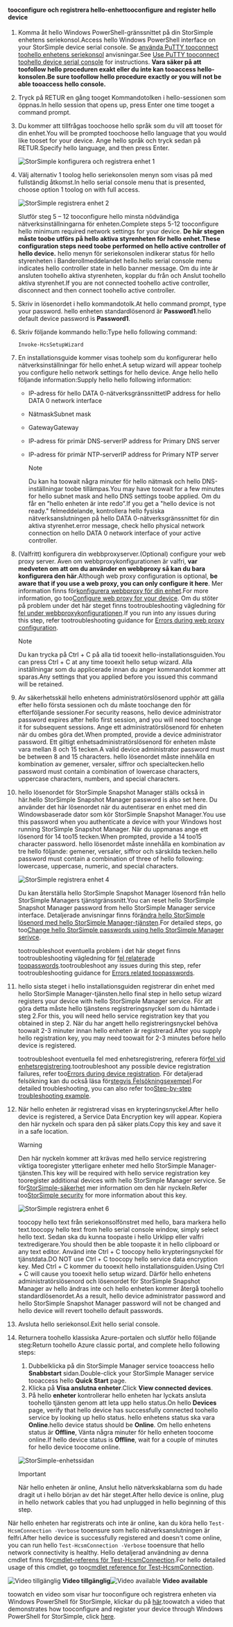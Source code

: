 <!--author=alkohli last changed: 12/01/15-->


#### <a name="tooconfigure-and-register-hello-device"></a><span data-ttu-id="c535f-101">tooconfigure och registrera hello-enhet</span><span class="sxs-lookup"><span data-stu-id="c535f-101">tooconfigure and register hello device</span></span>
1. <span data-ttu-id="c535f-102">Komma åt hello Windows PowerShell-gränssnittet på din StorSimple enhetens seriekonsol.</span><span class="sxs-lookup"><span data-stu-id="c535f-102">Access hello Windows PowerShell interface on your StorSimple device serial console.</span></span> <span data-ttu-id="c535f-103">Se [använda PuTTY tooconnect toohello enhetens seriekonsol](#use-putty-to-connect-to-the-device-serial-console) anvisningar.</span><span class="sxs-lookup"><span data-stu-id="c535f-103">See [Use PuTTY tooconnect toohello device serial console](#use-putty-to-connect-to-the-device-serial-console) for instructions.</span></span> <span data-ttu-id="c535f-104">**Vara säker på att toofollow hello proceduren exakt eller du inte kan tooaccess hello-konsolen.**</span><span class="sxs-lookup"><span data-stu-id="c535f-104">**Be sure toofollow hello procedure exactly or you will not be able tooaccess hello console.**</span></span>
2. <span data-ttu-id="c535f-105">Tryck på RETUR en gång tooget Kommandotolken i hello-sessionen som öppnas.</span><span class="sxs-lookup"><span data-stu-id="c535f-105">In hello session that opens up, press Enter one time tooget a command prompt.</span></span> 
3. <span data-ttu-id="c535f-106">Du kommer att tillfrågas toochoose hello språk som du vill att tooset för din enhet.</span><span class="sxs-lookup"><span data-stu-id="c535f-106">You will be prompted toochoose hello language that you would like tooset for your device.</span></span> <span data-ttu-id="c535f-107">Ange hello språk och tryck sedan på RETUR.</span><span class="sxs-lookup"><span data-stu-id="c535f-107">Specify hello language, and then press Enter.</span></span> 
   
    ![StorSimple konfigurera och registrera enhet 1](./media/storsimple-configure-and-register-device/HCS_RegisterYourDevice1-include.png)
4. <span data-ttu-id="c535f-109">Välj alternativ 1 toolog hello seriekonsolen menyn som visas på med fullständig åtkomst.</span><span class="sxs-lookup"><span data-stu-id="c535f-109">In hello serial console menu that is presented, choose option 1 toolog on with full access.</span></span> 
   
    ![StorSimple registrera enhet 2](./media/storsimple-configure-and-register-device/HCS_RegisterYourDevice2-include.png)
   
     <span data-ttu-id="c535f-111">Slutför steg 5 – 12 tooconfigure hello minsta nödvändiga nätverksinställningarna för enheten.</span><span class="sxs-lookup"><span data-stu-id="c535f-111">Complete steps 5-12 tooconfigure hello minimum required network settings for your device.</span></span> <span data-ttu-id="c535f-112">**De här stegen måste toobe utförs på hello aktiva styrenheten för hello enhet.**</span><span class="sxs-lookup"><span data-stu-id="c535f-112">**These configuration steps need toobe performed on hello active controller of hello device.**</span></span> <span data-ttu-id="c535f-113">hello menyn för seriekonsolen indikerar status för hello styrenheten i Banderollmeddelandet hello.</span><span class="sxs-lookup"><span data-stu-id="c535f-113">hello serial console menu indicates hello controller state in hello banner message.</span></span> <span data-ttu-id="c535f-114">Om du inte är ansluten toohello aktiva styrenheten, kopplar du från och Anslut toohello aktiva styrenhet.</span><span class="sxs-lookup"><span data-stu-id="c535f-114">If you are not connected toohello active controller, disconnect and then connect toohello active controller.</span></span>
5. <span data-ttu-id="c535f-115">Skriv in lösenordet i hello kommandotolk.</span><span class="sxs-lookup"><span data-stu-id="c535f-115">At hello command prompt, type your password.</span></span> <span data-ttu-id="c535f-116">hello enheten standardlösenord är **Password1**.</span><span class="sxs-lookup"><span data-stu-id="c535f-116">hello default device password is **Password1**.</span></span>
6. <span data-ttu-id="c535f-117">Skriv följande kommando hello:</span><span class="sxs-lookup"><span data-stu-id="c535f-117">Type hello following command:</span></span>
   
     `Invoke-HcsSetupWizard` 
7. <span data-ttu-id="c535f-118">En installationsguide kommer visas toohelp som du konfigurerar hello nätverksinställningar för hello enhet.</span><span class="sxs-lookup"><span data-stu-id="c535f-118">A setup wizard will appear toohelp you configure hello network settings for hello device.</span></span> <span data-ttu-id="c535f-119">Ange hello hello följande information:</span><span class="sxs-lookup"><span data-stu-id="c535f-119">Supply hello hello following information:</span></span> 
   
   * <span data-ttu-id="c535f-120">IP-adress för hello DATA 0-nätverksgränssnittet</span><span class="sxs-lookup"><span data-stu-id="c535f-120">IP address for hello DATA 0 network interface</span></span>
   * <span data-ttu-id="c535f-121">Nätmask</span><span class="sxs-lookup"><span data-stu-id="c535f-121">Subnet mask</span></span>
   * <span data-ttu-id="c535f-122">Gateway</span><span class="sxs-lookup"><span data-stu-id="c535f-122">Gateway</span></span>
   * <span data-ttu-id="c535f-123">IP-adress för primär DNS-server</span><span class="sxs-lookup"><span data-stu-id="c535f-123">IP address for Primary DNS server</span></span>
   * <span data-ttu-id="c535f-124">IP-adress för primär NTP-server</span><span class="sxs-lookup"><span data-stu-id="c535f-124">IP address for Primary NTP server</span></span>
     
     > [!NOTE]
     > <span data-ttu-id="c535f-125">Du kan ha toowait några minuter för hello nätmask och hello DNS-inställningar toobe tillämpas.</span><span class="sxs-lookup"><span data-stu-id="c535f-125">You may have toowait for a few minutes for hello subnet mask and hello DNS settings toobe applied.</span></span> <span data-ttu-id="c535f-126">Om du får en ”hello enheten är inte redo”.</span><span class="sxs-lookup"><span data-stu-id="c535f-126">If you get a "hello device is not ready."</span></span> <span data-ttu-id="c535f-127">felmeddelande, kontrollera hello fysiska nätverksanslutningen på hello DATA 0-nätverksgränssnittet för din aktiva styrenhet.</span><span class="sxs-lookup"><span data-stu-id="c535f-127">error message, check hello physical network connection on hello DATA 0 network interface of your active controller.</span></span>
     > 
     > 
8. <span data-ttu-id="c535f-128">(Valfritt) konfigurera din webbproxyserver.</span><span class="sxs-lookup"><span data-stu-id="c535f-128">(Optional) configure your web proxy server.</span></span> <span data-ttu-id="c535f-129">Även om webbproxykonfigurationen är valfri, **var medveten om att om du använder en webbproxy så kan du bara konfigurera den här**.</span><span class="sxs-lookup"><span data-stu-id="c535f-129">Although web proxy configuration is optional, **be aware that if you use a web proxy, you can only configure it here**.</span></span> <span data-ttu-id="c535f-130">Mer information finns för[konfigurera webbproxy för din enhet](../articles/storsimple/storsimple-configure-web-proxy.md).</span><span class="sxs-lookup"><span data-stu-id="c535f-130">For more information, go too[Configure web proxy for your device](../articles/storsimple/storsimple-configure-web-proxy.md).</span></span> <span data-ttu-id="c535f-131">Om du stöter på problem under det här steget finns tootroubleshooting vägledning för [fel under webbproxykonfigurationen](../articles/storsimple/storsimple-troubleshoot-deployment.md#errors-during-the-optional-web-proxy-settings).</span><span class="sxs-lookup"><span data-stu-id="c535f-131">If you run into any issues during this step, refer tootroubleshooting guidance for [Errors during web proxy configuration](../articles/storsimple/storsimple-troubleshoot-deployment.md#errors-during-the-optional-web-proxy-settings).</span></span>

     > [!NOTE]
     > <span data-ttu-id="c535f-132">Du kan trycka på Ctrl + C på alla tid tooexit hello-installationsguiden.</span><span class="sxs-lookup"><span data-stu-id="c535f-132">You can press Ctrl + C at any time tooexit hello setup wizard.</span></span> <span data-ttu-id="c535f-133">Alla inställningar som du applicerade innan du anger kommandot kommer att sparas.</span><span class="sxs-lookup"><span data-stu-id="c535f-133">Any settings that you applied before you issued this command will be retained.</span></span>

1. <span data-ttu-id="c535f-134">Av säkerhetsskäl hello enhetens administratörslösenord upphör att gälla efter hello första sessionen och du måste toochange den för efterföljande sessioner.</span><span class="sxs-lookup"><span data-stu-id="c535f-134">For security reasons, hello device administrator password expires after hello first session, and you will need toochange it for subsequent sessions.</span></span> <span data-ttu-id="c535f-135">Ange ett administratörslösenord för enheten när du ombes göra det.</span><span class="sxs-lookup"><span data-stu-id="c535f-135">When prompted, provide a device administrator password.</span></span> <span data-ttu-id="c535f-136">Ett giltigt enhetsadministratörslösenord för enheten måste vara mellan 8 och 15 tecken.</span><span class="sxs-lookup"><span data-stu-id="c535f-136">A valid device administrator password must be between 8 and 15 characters.</span></span> <span data-ttu-id="c535f-137">hello lösenordet måste innehålla en kombination av gemener, versaler, siffror och specialtecken.</span><span class="sxs-lookup"><span data-stu-id="c535f-137">hello password must contain a combination of lowercase characters, uppercase characters, numbers, and special characters.</span></span>
2. <span data-ttu-id="c535f-138">hello lösenordet för StorSimple Snapshot Manager ställs också in här.</span><span class="sxs-lookup"><span data-stu-id="c535f-138">hello StorSimple Snapshot Manager password is also set here.</span></span> <span data-ttu-id="c535f-139">Du använder det här lösenordet när du autentiserar en enhet med din Windowsbaserade dator som kör StorSimple Snapshot Manager.</span><span class="sxs-lookup"><span data-stu-id="c535f-139">You use this password when you authenticate a device with your Windows host running StorSimple Snapshot Manager.</span></span> <span data-ttu-id="c535f-140">När du uppmanas ange ett lösenord för 14 too15 tecken.</span><span class="sxs-lookup"><span data-stu-id="c535f-140">When prompted, provide a 14 too15 character password.</span></span> <span data-ttu-id="c535f-141">hello lösenordet måste innehålla en kombination av tre hello följande: gemener, versaler, siffror och särskilda tecken.</span><span class="sxs-lookup"><span data-stu-id="c535f-141">hello password must contain a combination of three of hello following: lowercase, uppercase, numeric, and special characters.</span></span> 
   
   ![StorSimple registrera enhet 4](./media/storsimple-configure-and-register-device/HCS_RegisterYourDevice4-include.png)
   
   <span data-ttu-id="c535f-143">Du kan återställa hello StorSimple Snapshot Manager lösenord från hello StorSimple Managers tjänstgränssnitt.</span><span class="sxs-lookup"><span data-stu-id="c535f-143">You can reset hello StorSimple Snapshot Manager password from hello StorSimple Manager service interface.</span></span> <span data-ttu-id="c535f-144">Detaljerade anvisningar finns för[ändra hello StorSimple lösenord med hello StorSimple Manager-tjänsten](../articles/storsimple/storsimple-change-passwords.md).</span><span class="sxs-lookup"><span data-stu-id="c535f-144">For detailed steps, go too[Change hello StorSimple passwords using hello StorSimple Manager serivce](../articles/storsimple/storsimple-change-passwords.md).</span></span>
   
   <span data-ttu-id="c535f-145">tootroubleshoot eventuella problem i det här steget finns tootroubleshooting vägledning för [fel relaterade toopasswords](../articles/storsimple/storsimple-troubleshoot-deployment.md#errors-related-to-device-administrator-and-storsimple-snapshot-manager-passwords).</span><span class="sxs-lookup"><span data-stu-id="c535f-145">tootroubleshoot any issues during this step, refer tootroubleshooting guidance for [Errors related toopasswords](../articles/storsimple/storsimple-troubleshoot-deployment.md#errors-related-to-device-administrator-and-storsimple-snapshot-manager-passwords).</span></span>
3. <span data-ttu-id="c535f-146">hello sista steget i hello installationsguiden registrerar din enhet med hello StorSimple Manager-tjänsten.</span><span class="sxs-lookup"><span data-stu-id="c535f-146">hello final step in hello setup wizard registers your device with hello StorSimple Manager service.</span></span> <span data-ttu-id="c535f-147">För att göra detta måste hello tjänstens registreringsnyckel som du hämtade i steg 2.</span><span class="sxs-lookup"><span data-stu-id="c535f-147">For this, you will need hello service registration key that you obtained in step 2.</span></span> <span data-ttu-id="c535f-148">När du har angett hello registreringsnyckel behöva toowait 2-3 minuter innan hello enheten är registrerad.</span><span class="sxs-lookup"><span data-stu-id="c535f-148">After you supply hello registration key, you may need toowait for 2-3 minutes before hello device is registered.</span></span>
   
   <span data-ttu-id="c535f-149">tootroubleshoot eventuella fel med enhetsregistrering, referera för[fel vid enhetsregistrering](../articles/storsimple/storsimple-troubleshoot-deployment.md#errors-during-device-registration).</span><span class="sxs-lookup"><span data-stu-id="c535f-149">tootroubleshoot any possible device registration failures, refer too[Errors during device registration](../articles/storsimple/storsimple-troubleshoot-deployment.md#errors-during-device-registration).</span></span> <span data-ttu-id="c535f-150">För detaljerad felsökning kan du också läsa för[stegvis Felsökningsexempel](../articles/storsimple/storsimple-troubleshoot-deployment.md#step-by-step-storsimple-troubleshooting-example).</span><span class="sxs-lookup"><span data-stu-id="c535f-150">For detailed troubleshooting, you can also refer too[Step-by-step troubleshooting example](../articles/storsimple/storsimple-troubleshoot-deployment.md#step-by-step-storsimple-troubleshooting-example).</span></span>
4. <span data-ttu-id="c535f-151">När hello enheten är registrerad visas en krypteringsnyckel.</span><span class="sxs-lookup"><span data-stu-id="c535f-151">After hello device is registered, a Service Data Encryption key will appear.</span></span> <span data-ttu-id="c535f-152">Kopiera den här nyckeln och spara den på säker plats.</span><span class="sxs-lookup"><span data-stu-id="c535f-152">Copy this key and save it in a safe location.</span></span>
   
   > [!WARNING]
   > <span data-ttu-id="c535f-153">Den här nyckeln kommer att krävas med hello service registrering viktiga tooregister ytterligare enheter med hello StorSimple Manager-tjänsten.</span><span class="sxs-lookup"><span data-stu-id="c535f-153">This key will be required with hello service registration key tooregister additional devices with hello StorSimple Manager service.</span></span> <span data-ttu-id="c535f-154">Se för[StorSimple-säkerhet](../articles/storsimple/storsimple-security.md) mer information om den här nyckeln.</span><span class="sxs-lookup"><span data-stu-id="c535f-154">Refer too[StorSimple security](../articles/storsimple/storsimple-security.md) for more information about this key.</span></span>
   > 
   > 
   
    ![StorSimple registrera enhet 6](./media/storsimple-configure-and-register-device/HCS_RegisterYourDevice6-include.png)
   
    <span data-ttu-id="c535f-156">toocopy hello text från seriekonsolfönstret med hello, bara markera hello text.</span><span class="sxs-lookup"><span data-stu-id="c535f-156">toocopy hello text from hello serial console window, simply select hello text.</span></span> <span data-ttu-id="c535f-157">Sedan ska du kunna toopaste i hello Urklipp eller valfri textredigerare.</span><span class="sxs-lookup"><span data-stu-id="c535f-157">You should then be able toopaste it in hello clipboard or any text editor.</span></span> <span data-ttu-id="c535f-158">Använd inte Ctrl + C toocopy hello krypteringsnyckel för tjänstdata.</span><span class="sxs-lookup"><span data-stu-id="c535f-158">DO NOT use Ctrl + C toocopy hello service data encryption key.</span></span> <span data-ttu-id="c535f-159">Med Ctrl + C kommer du tooexit hello installationsguiden.</span><span class="sxs-lookup"><span data-stu-id="c535f-159">Using Ctrl + C will cause you tooexit hello setup wizard.</span></span> <span data-ttu-id="c535f-160">Därför hello enhetens administratörslösenord och lösenordet för StorSimple Snapshot Manager av hello ändras inte och hello enheten kommer återgå toohello standardlösenordet.</span><span class="sxs-lookup"><span data-stu-id="c535f-160">As a result, hello device administrator password and hello StorSimple Snapshot Manager password will not be changed and hello device will revert toohello default passwords.</span></span>
5. <span data-ttu-id="c535f-161">Avsluta hello seriekonsol.</span><span class="sxs-lookup"><span data-stu-id="c535f-161">Exit hello serial console.</span></span>
6. <span data-ttu-id="c535f-162">Returnera toohello klassiska Azure-portalen och slutför hello följande steg:</span><span class="sxs-lookup"><span data-stu-id="c535f-162">Return toohello Azure classic portal, and complete hello following steps:</span></span>
   
   1. <span data-ttu-id="c535f-163">Dubbelklicka på din StorSimple Manager service tooaccess hello **Snabbstart** sidan.</span><span class="sxs-lookup"><span data-stu-id="c535f-163">Double-click your StorSimple Manager service tooaccess hello **Quick Start** page.</span></span>
   2. <span data-ttu-id="c535f-164">Klicka på **Visa anslutna enheter**.</span><span class="sxs-lookup"><span data-stu-id="c535f-164">Click **View connected devices**.</span></span>
   3. <span data-ttu-id="c535f-165">På hello **enheter** kontrollerar hello enheten har lyckats ansluta toohello tjänsten genom att leta upp hello status.</span><span class="sxs-lookup"><span data-stu-id="c535f-165">On hello **Devices** page, verify that hello device has successfully connected toohello service by looking up hello status.</span></span> <span data-ttu-id="c535f-166">hello enhetens status ska vara **Online**.</span><span class="sxs-lookup"><span data-stu-id="c535f-166">hello device status should be **Online**.</span></span> <span data-ttu-id="c535f-167">Om hello enhetens status är **Offline**, Vänta några minuter för hello enheten toocome online.</span><span class="sxs-lookup"><span data-stu-id="c535f-167">If hello device status is **Offline**, wait for a couple of minutes for hello device toocome online.</span></span>
   
   ![StorSimple-enhetssidan](./media/storsimple-configure-and-register-device/HCS_DevicesPageM-include.png) 
   
   > [!IMPORTANT]
   > <span data-ttu-id="c535f-169">När hello enheten är online, Anslut hello nätverkskablarna som du hade dragit ut i hello början av det här steget.</span><span class="sxs-lookup"><span data-stu-id="c535f-169">After hello device is online, plug in hello network cables that you had unplugged in hello beginning of this step.</span></span>
   > 
   > 

<span data-ttu-id="c535f-170">När hello enheten har registrerats och inte är online, kan du köra hello `Test-HcsmConnection -Verbose` tooensure som hello nätverksanslutningen är felfri.</span><span class="sxs-lookup"><span data-stu-id="c535f-170">After hello device is successfully registered and doesn't come online, you can run hello `Test-HcsmConnection -Verbose` tooensure that hello network connectivity is healthy.</span></span> <span data-ttu-id="c535f-171">Hello detaljerad användning av denna cmdlet finns för[cmdlet-referens för Test-HcsmConnection](https://technet.microsoft.com/library/dn715782.aspx).</span><span class="sxs-lookup"><span data-stu-id="c535f-171">For hello detailed usage of this cmdlet, go too[cmdlet reference for Test-HcsmConnection](https://technet.microsoft.com/library/dn715782.aspx).</span></span>

<span data-ttu-id="c535f-172">![Video tillgänglig](./media/storsimple-configure-and-register-device/Video_icon.png) **Video tillgänglig**</span><span class="sxs-lookup"><span data-stu-id="c535f-172">![Video available](./media/storsimple-configure-and-register-device/Video_icon.png) **Video available**</span></span>

<span data-ttu-id="c535f-173">toowatch en video som visar hur tooconfigure och registrera enheten via Windows PowerShell för StorSimple, klickar du på [här](https://azure.microsoft.com/documentation/videos/initialize-the-storsimple-appliance/).</span><span class="sxs-lookup"><span data-stu-id="c535f-173">toowatch a video that demonstrates how tooconfigure and register your device through Windows PowerShell for StorSimple, click [here](https://azure.microsoft.com/documentation/videos/initialize-the-storsimple-appliance/).</span></span>

